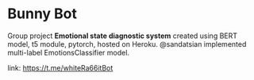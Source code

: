 # Bunny Bot
Group project **Emotional state diagnostic system** created using BERT model, t5 module, pytorch, hosted on Heroku.
@sandatsian implemented multi-label EmotionsClassifier model. 

link: https://t.me/whiteRa66itBot 

